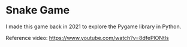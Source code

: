 # Snake Game
I made this game back in 2021 to explore the Pygame library in Python.

Reference video: https://www.youtube.com/watch?v=8dfePlONtls